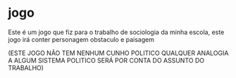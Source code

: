 # jogo
 Este é um jogo que fiz para o trabalho de sociologia da minha escola, este jogo irá conter personagem obstaculo e paisagem

(ESTE JOGO NÃO TEM NENHUM CUNHO POLITICO QUALQUER ANALOGIA A ALGUM SISTEMA POLITICO SERÁ POR CONTA DO ASSUNTO DO TRABALHO)
